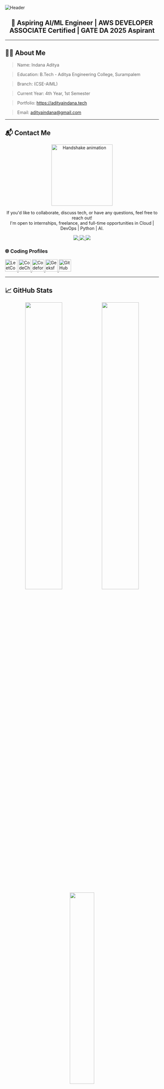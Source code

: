 ![Header](https://capsule-render.vercel.app/api?type=waving&color=0:00C9FF,100:92FE9D&height=250&section=header&text=Hi%20I'm%20Indana%20Aditya👋&fontSize=45&fontColor=ffffff)

<h2 align="center">🚀 Aspiring AI/ML Engineer | AWS DEVELOPER ASSOCIATE Certified | GATE DA 2025 Aspirant</h2>

---

## 🧑‍💻 About Me


> Name: Indana Aditya

> Education: B.Tech - Aditya Engineering College, Surampalem

> Branch: (CSE-AIML)

> Current Year: 4th Year, 1st Semester

> Portfolio: https://adityaindana.tech

> Email: adityaindana@gmail.com
---

## 📬 Contact Me

<p align="center">
  <img src="https://media.giphy.com/media/f3iwJFOVOwuy7K6FFw/giphy.gif" width="200" alt="Handshake animation" />
</p>

<p align="center">
  If you'd like to collaborate, discuss tech, or have any questions, feel free to reach out!<br>
  I'm open to internships, freelance, and full-time opportunities in Cloud | DevOps | Python | AI.
</p>

<p align="center">
  <a href="mailto:adityaindana@gmail.com">
    <img src="https://img.shields.io/badge/Email-adityaindana@gmail.com-D14836?style=for-the-badge&logo=gmail&logoColor=white"/>
  </a>
  <a href="https://www.linkedin.com/in/aditya-indana-899734216" target="_blank">
    <img src="https://img.shields.io/badge/LinkedIn-Profile-0077B5?style=for-the-badge&logo=linkedin&logoColor=white"/>
  </a>
  <a href="https://github.com/22MH1A42G1" target="_blank">
    <img src="https://img.shields.io/badge/GitHub-Portfolio-181717?style=for-the-badge&logo=github&logoColor=white"/>
  </a>
</p>

<h3 align="left">🌐 Coding Profiles</h3>

<p align="left">
  <a href="https://leetcode.com/u/Adityaaaaaaaaaaaaa/" target="_blank">
    <img src="https://cdn.jsdelivr.net/gh/devicons/devicon/icons/leetcode/leetcode-original.svg" alt="LeetCode" width="40" height="40"/>
  </a>
  <a href="https://www.codechef.com/users/a9127416" target="_blank">
    <img src="https://cdn.iconscout.com/icon/free/png-256/codechef-3521354-2944792.png" alt="CodeChef" width="40" height="40"/>
  </a>
  <a href="https://codeforces.com/profile/Indana.Aditya" target="_blank">
    <img src="https://cdn.iconscout.com/icon/free/png-256/codeforces-3521355-2944793.png" alt="Codeforces" width="40" height="40"/>
  </a>
  
  <a href="https://www.geeksforgeeks.org/user/a9127e1at/" target="_blank">
    <img src="https://upload.wikimedia.org/wikipedia/commons/4/43/GeeksforGeeks.svg" alt="GeeksforGeeks" width="40" height="40"/>
  </a>
  <a href="https://github.com/22MH1A42G1" target="_blank">
    <img src="https://cdn.jsdelivr.net/gh/devicons/devicon/icons/github/github-original.svg" alt="GitHub" width="40" height="40"/>
  </a>
</p>

---

## 📈 GitHub Stats

<p align="center">
  <img src="https://github-readme-stats.vercel.app/api?username=22MH1A42G1&show_icons=true&theme=tokyonight&count_private=true" width="49%" />
  <img src="https://github-readme-streak-stats.herokuapp.com/?user=22MH1A42G1&theme=tokyonight" width="49%" />
</p>

<p align="center">
  <img src="https://github-readme-stats.vercel.app/api/top-langs/?username=22MH1A42G1&layout=compact&theme=tokyonight" width="40%"/>
</p>

---

<h3 align="left">🚀 Tech Stack I've Worked With</h3>

<p align="left">
  <!-- Programming Languages -->
  <a href="https://www.python.org/" target="_blank"><img src="https://cdn.jsdelivr.net/gh/devicons/devicon/icons/python/python-original.svg" alt="Python" width="40"/></a>
  <a href="https://www.java.com/" target="_blank"><img src="https://cdn.jsdelivr.net/gh/devicons/devicon/icons/java/java-original.svg" alt="Java" width="40"/></a>
  <a href="https://developer.mozilla.org/en-US/docs/Web/JavaScript" target="_blank"><img src="https://cdn.jsdelivr.net/gh/devicons/devicon/icons/javascript/javascript-original.svg" alt="JavaScript" width="40"/></a>
  <a href="https://www.typescriptlang.org/" target="_blank"><img src="https://cdn.jsdelivr.net/gh/devicons/devicon/icons/typescript/typescript-original.svg" alt="TypeScript" width="40"/></a>

  <!-- Frontend -->
  <a href="https://developer.mozilla.org/en-US/docs/Web/HTML" target="_blank"><img src="https://cdn.jsdelivr.net/gh/devicons/devicon/icons/html5/html5-original.svg" alt="HTML5" width="40"/></a>
  <a href="https://developer.mozilla.org/en-US/docs/Web/CSS" target="_blank"><img src="https://cdn.jsdelivr.net/gh/devicons/devicon/icons/css3/css3-original.svg" alt="CSS3" width="40"/></a>
  <a href="https://getbootstrap.com/" target="_blank"><img src="https://cdn.jsdelivr.net/gh/devicons/devicon/icons/bootstrap/bootstrap-original.svg" alt="Bootstrap" width="40"/></a>
  <a href="https://tailwindcss.com/" target="_blank"><img src="https://www.vectorlogo.zone/logos/tailwindcss/tailwindcss-icon.svg" alt="Tailwind CSS" width="40"/></a>

  <!-- Libraries -->
  <a href="https://reactjs.org/" target="_blank"><img src="https://cdn.jsdelivr.net/gh/devicons/devicon/icons/react/react-original.svg" alt="React" width="40"/></a>
  <a href="https://redux.js.org/" target="_blank"><img src="https://cdn.jsdelivr.net/gh/devicons/devicon/icons/redux/redux-original.svg" alt="Redux" width="40"/></a>

  <!-- Backend -->
  <a href="https://nodejs.org/" target="_blank"><img src="https://cdn.jsdelivr.net/gh/devicons/devicon/icons/nodejs/nodejs-original.svg" alt="Node.js" width="40"/></a>
  <a href="https://expressjs.com/" target="_blank"><img src="https://cdn.jsdelivr.net/gh/devicons/devicon/icons/express/express-original.svg" alt="Express.js" width="40" style="background-color:white; border-radius:6px;"/></a>
  <a href="https://flask.palletsprojects.com/" target="_blank"><img src="https://cdn.jsdelivr.net/gh/devicons/devicon/icons/flask/flask-original.svg" alt="Flask" width="40"/></a>

  <!-- Databases -->
  <a href="https://www.mysql.com/" target="_blank"><img src="https://cdn.jsdelivr.net/gh/devicons/devicon/icons/mysql/mysql-original.svg" alt="MySQL" width="40"/></a>
  <a href="https://www.mongodb.com/" target="_blank"><img src="https://cdn.jsdelivr.net/gh/devicons/devicon/icons/mongodb/mongodb-original.svg" alt="MongoDB" width="40"/></a>
  <a href="https://www.postgresql.org/" target="_blank"><img src="https://cdn.jsdelivr.net/gh/devicons/devicon/icons/postgresql/postgresql-original.svg" alt="PostgreSQL" width="40"/></a>

  <!-- DevOps & Cloud -->
  <a href="https://aws.amazon.com/" target="_blank"><img src="https://cdn.jsdelivr.net/gh/devicons/devicon/icons/amazonwebservices/amazonwebservices-original.svg" alt="AWS" width="40"/></a>
  <a href="https://www.docker.com/" target="_blank"><img src="https://cdn.jsdelivr.net/gh/devicons/devicon/icons/docker/docker-original.svg" alt="Docker" width="40"/></a>
  <a href="https://git-scm.com/" target="_blank"><img src="https://cdn.jsdelivr.net/gh/devicons/devicon/icons/git/git-original.svg" alt="Git" width="40"/></a>
  <a href="https://github.com/" target="_blank"><img src="https://cdn.jsdelivr.net/gh/devicons/devicon/icons/github/github-original.svg" alt="GitHub" width="40"/></a>

  <!-- Tools -->
  <a href="https://code.visualstudio.com/" target="_blank"><img src="https://cdn.jsdelivr.net/gh/devicons/devicon/icons/vscode/vscode-original.svg" alt="VSCode" width="40"/></a>
  <a href="https://jupyter.org/" target="_blank"><img src="https://cdn.jsdelivr.net/gh/devicons/devicon/icons/jupyter/jupyter-original.svg" alt="Jupyter" width="40"/></a>
</p>

---

<p align="center">
  <img src="https://readme-typing-svg.herokuapp.com?font=Fira+Code&size=24&duration=3000&pause=1000&color=F75C7E&center=true&vCenter=true&width=435&lines=Thanks+for+visiting+my+profile!;Feel+free+to+connect+%F0%9F%91%8B" />
</p>